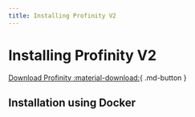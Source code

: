```yaml
---
title: Installing Profinity V2
---
```


# Installing Profinity V2

[Download Profinity :material-download:](https://github.com/Prohelion/Profinity/releases/latest/download/Profinity.install.msi){ .md-button }

## Installation using Docker